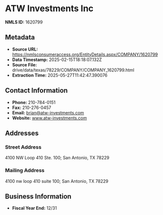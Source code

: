 # ATW Investments Inc

**NMLS ID:** 1620799

## Metadata
- **Source URL:** https://nmlsconsumeraccess.org/EntityDetails.aspx/COMPANY/1620799
- **Data Timestamp:** 2025-02-15T18:18:07.132Z
- **Source File:** drive/data/texas/78229/COMPANY/COMPANY_1620799.html
- **Extraction Time:** 2025-05-27T11:42:47.390076

## Contact Information
- **Phone:** 210-784-0151
- **Fax:** 210-276-0457
- **Email:** brian@atw-investments.com
- **Website:** www.atw-investments.com

## Addresses
### Street Address
4100 NW Loop 410 Ste. 100; San Antonio, TX 78229

### Mailing Address
4100 nw loop 410 suite 100; San Antonio, TX 78229

## Business Information
- **Fiscal Year End:** 12/31
